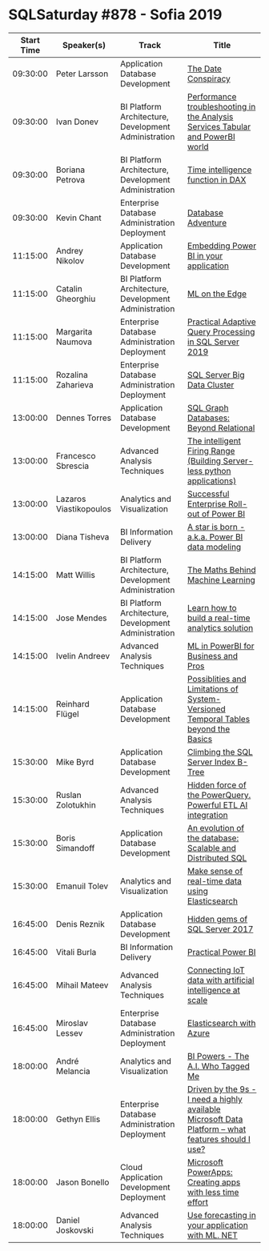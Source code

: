 # SQLSaturday #878 - Sofia 2019
Start Time|Speaker(s)|Track|Title
---|---|---|---
09:30:00|Peter Larsson|Application  Database Development|[The Date Conspiracy](90152.md)
09:30:00|Ivan Donev|BI Platform Architecture, Development  Administration|[Performance troubleshooting in the Analysis Services Tabular and PowerBI world](90161.md)
09:30:00|Boriana Petrova|BI Platform Architecture, Development  Administration|[Time intelligence function in DAX](90354.md)
09:30:00|Kevin Chant|Enterprise Database Administration  Deployment|[Database Adventure](92136.md)
11:15:00|Andrey Nikolov|Application  Database Development|[Embedding Power BI in your application](90151.md)
11:15:00|Catalin Gheorghiu|BI Platform Architecture, Development  Administration|[ML on the Edge](96854.md)
11:15:00|Margarita Naumova|Enterprise Database Administration  Deployment|[Practical Adaptive Query Processing in SQL Server 2019](96922.md)
11:15:00|Rozalina Zaharieva|Enterprise Database Administration  Deployment|[SQL Server Big Data Cluster](96923.md)
13:00:00|Dennes Torres|Application  Database Development|[SQL Graph Databases: Beyond Relational](90158.md)
13:00:00|Francesco Sbrescia|Advanced Analysis Techniques|[The intelligent Firing Range (Building Server-less python applications)](95585.md)
13:00:00|Lazaros Viastikopoulos|Analytics and Visualization|[Successful Enterprise Roll-out of Power BI](95984.md)
13:00:00|Diana Tisheva|BI Information Delivery|[A star is born - a.k.a. Power BI data modeling](99034.md)
14:15:00|Matt Willis|BI Platform Architecture, Development  Administration|[The Maths Behind Machine Learning](95872.md)
14:15:00|Jose Mendes|BI Platform Architecture, Development  Administration|[Learn how to build a real-time analytics solution](96119.md)
14:15:00|Ivelin Andreev|Advanced Analysis Techniques|[ML in PowerBI for Business and Pros](96333.md)
14:15:00|Reinhard Flügel|Application  Database Development|[Possiblities and Limitations of System-Versioned Temporal Tables beyond the Basics](96824.md)
15:30:00|Mike Byrd|Application  Database Development|[Climbing the SQL Server Index B-Tree](90587.md)
15:30:00|Ruslan Zolotukhin|Advanced Analysis Techniques|[Hidden force of the PowerQuery. Powerful ETL  AI integration](96899.md)
15:30:00|Boris Simandoff|Application  Database Development|[An evolution of the database: Scalable and Distributed SQL](99125.md)
15:30:00|Emanuil Tolev|Analytics and Visualization|[Make sense of real-time data using Elasticsearch](99167.md)
16:45:00|Denis Reznik|Application  Database Development|[Hidden gems of SQL Server 2017](90500.md)
16:45:00|Vitali Burla|BI Information Delivery|[Practical Power BI](96051.md)
16:45:00|Mihail Mateev|Advanced Analysis Techniques|[Connecting IoT data with artificial intelligence at scale](96390.md)
16:45:00|Miroslav Lessev|Enterprise Database Administration  Deployment|[Elasticsearch with Azure](99126.md)
18:00:00|André Melancia|Analytics and Visualization|[BI Powers - The A.I. Who Tagged Me](93798.md)
18:00:00|Gethyn Ellis|Enterprise Database Administration  Deployment|[Driven by the 9s - I need a highly available Microsoft Data Platform – what features should I use?](94110.md)
18:00:00|Jason Bonello|Cloud Application Development  Deployment|[Microsoft PowerApps: Creating apps with less time  effort](96806.md)
18:00:00|Daniel Joskovski|Advanced Analysis Techniques|[Use forecasting in your application with ML. NET](99123.md)
